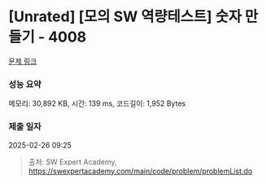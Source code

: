 # [Unrated] [모의 SW 역량테스트] 숫자 만들기 - 4008 

[문제 링크](https://swexpertacademy.com/main/code/problem/problemDetail.do?contestProbId=AWIeRZV6kBUDFAVH) 

### 성능 요약

메모리: 30,892 KB, 시간: 139 ms, 코드길이: 1,952 Bytes

### 제출 일자

2025-02-26 09:25



> 출처: SW Expert Academy, https://swexpertacademy.com/main/code/problem/problemList.do